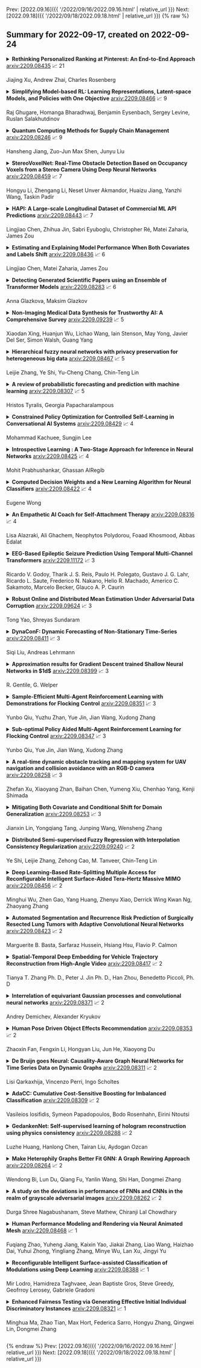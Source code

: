 Prev: [2022.09.16]({{ '/2022/09/16/2022.09.16.html' | relative_url }})  Next: [2022.09.18]({{ '/2022/09/18/2022.09.18.html' | relative_url }})
{% raw %}
## Summary for 2022-09-17, created on 2022-09-24


<details><summary><b>Rethinking Personalized Ranking at Pinterest: An End-to-End Approach</b>
<a href="https://arxiv.org/abs/2209.08435">arxiv:2209.08435</a>
&#x1F4C8; 21 <br>
<p>Jiajing Xu, Andrew Zhai, Charles Rosenberg</p></summary>
<p>

**Abstract:** In this work, we present our journey to revolutionize the personalized recommendation engine through end-to-end learning from raw user actions. We encode user's long-term interest in Pinner- Former, a user embedding optimized for long-term future actions via a new dense all-action loss, and capture user's short-term intention by directly learning from the real-time action sequences. We conducted both offline and online experiments to validate the performance of the new model architecture, and also address the challenge of serving such a complex model using mixed CPU/GPU setup in production. The proposed system has been deployed in production at Pinterest and has delivered significant online gains across organic and Ads applications.

</p>
</details>

<details><summary><b>Simplifying Model-based RL: Learning Representations, Latent-space Models, and Policies with One Objective</b>
<a href="https://arxiv.org/abs/2209.08466">arxiv:2209.08466</a>
&#x1F4C8; 9 <br>
<p>Raj Ghugare, Homanga Bharadhwaj, Benjamin Eysenbach, Sergey Levine, Ruslan Salakhutdinov</p></summary>
<p>

**Abstract:** While reinforcement learning (RL) methods that learn an internal model of the environment have the potential to be more sample efficient than their model-free counterparts, learning to model raw observations from high dimensional sensors can be challenging. Prior work has addressed this challenge by learning low-dimensional representation of observations through auxiliary objectives, such as reconstruction or value prediction. However, the alignment between these auxiliary objectives and the RL objective is often unclear. In this work, we propose a single objective which jointly optimizes a latent-space model and policy to achieve high returns while remaining self-consistent. This objective is a lower bound on expected returns. Unlike prior bounds for model-based RL on policy exploration or model guarantees, our bound is directly on the overall RL objective. We demonstrate that the resulting algorithm matches or improves the sample-efficiency of the best prior model-based and model-free RL methods. While such sample efficient methods typically are computationally demanding, our method attains the performance of SAC in about 50\% less wall-clock time.

</p>
</details>

<details><summary><b>Quantum Computing Methods for Supply Chain Management</b>
<a href="https://arxiv.org/abs/2209.08246">arxiv:2209.08246</a>
&#x1F4C8; 9 <br>
<p>Hansheng Jiang, Zuo-Jun Max Shen, Junyu Liu</p></summary>
<p>

**Abstract:** Quantum computing is expected to have transformative influences on many domains, but its practical deployments on industry problems are underexplored. We focus on applying quantum computing to operations management problems in industry, and in particular, supply chain management. Many problems in supply chain management involve large state and action spaces and pose computational challenges on classic computers. We develop a quantized policy iteration algorithm to solve an inventory control problem and demonstrative its effectiveness. We also discuss in-depth the hardware requirements and potential challenges on implementing this quantum algorithm in the near term. Our simulations and experiments are powered by the IBM Qiskit and the qBraid system.

</p>
</details>

<details><summary><b>StereoVoxelNet: Real-Time Obstacle Detection Based on Occupancy Voxels from a Stereo Camera Using Deep Neural Networks</b>
<a href="https://arxiv.org/abs/2209.08459">arxiv:2209.08459</a>
&#x1F4C8; 7 <br>
<p>Hongyu Li, Zhengang Li, Neset Unver Akmandor, Huaizu Jiang, Yanzhi Wang, Taskin Padir</p></summary>
<p>

**Abstract:** Obstacle detection is a safety-critical problem in robot navigation, where stereo matching is a popular vision-based approach. While deep neural networks have shown impressive results in computer vision, most of the previous obstacle detection works only leverage traditional stereo matching techniques to meet the computational constraints for real-time feedback. This paper proposes a computationally efficient method that leverages a deep neural network to detect occupancy from stereo images directly. Instead of learning the point cloud correspondence from the stereo data, our approach extracts the compact obstacle distribution based on volumetric representations. In addition, we prune the computation of safety irrelevant spaces in a coarse-to-fine manner based on octrees generated by the decoder. As a result, we achieve real-time performance on the onboard computer (NVIDIA Jetson TX2). Our approach detects obstacles accurately in the range of 32 meters and achieves better IoU (Intersection over Union) and CD (Chamfer Distance) scores with only 2% of the computation cost of the state-of-the-art stereo model. Furthermore, we validate our method's robustness and real-world feasibility through autonomous navigation experiments with a real robot. Hence, our work contributes toward closing the gap between the stereo-based system in robot perception and state-of-the-art stereo models in computer vision. To counter the scarcity of high-quality real-world indoor stereo datasets, we collect a 1.36 hours stereo dataset with a Jackal robot which is used to fine-tune our model. The dataset, the code, and more visualizations are available at https://lhy.xyz/stereovoxelnet/

</p>
</details>

<details><summary><b>HAPI: A Large-scale Longitudinal Dataset of Commercial ML API Predictions</b>
<a href="https://arxiv.org/abs/2209.08443">arxiv:2209.08443</a>
&#x1F4C8; 7 <br>
<p>Lingjiao Chen, Zhihua Jin, Sabri Eyuboglu, Christopher Ré, Matei Zaharia, James Zou</p></summary>
<p>

**Abstract:** Commercial ML APIs offered by providers such as Google, Amazon and Microsoft have dramatically simplified ML adoption in many applications. Numerous companies and academics pay to use ML APIs for tasks such as object detection, OCR and sentiment analysis. Different ML APIs tackling the same task can have very heterogeneous performance. Moreover, the ML models underlying the APIs also evolve over time. As ML APIs rapidly become a valuable marketplace and a widespread way to consume machine learning, it is critical to systematically study and compare different APIs with each other and to characterize how APIs change over time. However, this topic is currently underexplored due to the lack of data. In this paper, we present HAPI (History of APIs), a longitudinal dataset of 1,761,417 instances of commercial ML API applications (involving APIs from Amazon, Google, IBM, Microsoft and other providers) across diverse tasks including image tagging, speech recognition and text mining from 2020 to 2022. Each instance consists of a query input for an API (e.g., an image or text) along with the API's output prediction/annotation and confidence scores. HAPI is the first large-scale dataset of ML API usages and is a unique resource for studying ML-as-a-service (MLaaS). As examples of the types of analyses that HAPI enables, we show that ML APIs' performance change substantially over time--several APIs' accuracies dropped on specific benchmark datasets. Even when the API's aggregate performance stays steady, its error modes can shift across different subtypes of data between 2020 and 2022. Such changes can substantially impact the entire analytics pipelines that use some ML API as a component. We further use HAPI to study commercial APIs' performance disparities across demographic subgroups over time. HAPI can stimulate more research in the growing field of MLaaS.

</p>
</details>

<details><summary><b>Estimating and Explaining Model Performance When Both Covariates and Labels Shift</b>
<a href="https://arxiv.org/abs/2209.08436">arxiv:2209.08436</a>
&#x1F4C8; 6 <br>
<p>Lingjiao Chen, Matei Zaharia, James Zou</p></summary>
<p>

**Abstract:** Deployed machine learning (ML) models often encounter new user data that differs from their training data. Therefore, estimating how well a given model might perform on the new data is an important step toward reliable ML applications. This is very challenging, however, as the data distribution can change in flexible ways, and we may not have any labels on the new data, which is often the case in monitoring settings. In this paper, we propose a new distribution shift model, Sparse Joint Shift (SJS), which considers the joint shift of both labels and a few features. This unifies and generalizes several existing shift models including label shift and sparse covariate shift, where only marginal feature or label distribution shifts are considered. We describe mathematical conditions under which SJS is identifiable. We further propose SEES, an algorithmic framework to characterize the distribution shift under SJS and to estimate a model's performance on new data without any labels. We conduct extensive experiments on several real-world datasets with various ML models. Across different datasets and distribution shifts, SEES achieves significant (up to an order of magnitude) shift estimation error improvements over existing approaches.

</p>
</details>

<details><summary><b>Detecting Generated Scientific Papers using an Ensemble of Transformer Models</b>
<a href="https://arxiv.org/abs/2209.08283">arxiv:2209.08283</a>
&#x1F4C8; 6 <br>
<p>Anna Glazkova, Maksim Glazkov</p></summary>
<p>

**Abstract:** The paper describes neural models developed for the DAGPap22 shared task hosted at the Third Workshop on Scholarly Document Processing. This shared task targets the automatic detection of generated scientific papers. Our work focuses on comparing different transformer-based models as well as using additional datasets and techniques to deal with imbalanced classes. As a final submission, we utilized an ensemble of SciBERT, RoBERTa, and DeBERTa fine-tuned using random oversampling technique. Our model achieved 99.24% in terms of F1-score. The official evaluation results have put our system at the third place.

</p>
</details>

<details><summary><b>Non-Imaging Medical Data Synthesis for Trustworthy AI: A Comprehensive Survey</b>
<a href="https://arxiv.org/abs/2209.09239">arxiv:2209.09239</a>
&#x1F4C8; 5 <br>
<p>Xiaodan Xing, Huanjun Wu, Lichao Wang, Iain Stenson, May Yong, Javier Del Ser, Simon Walsh, Guang Yang</p></summary>
<p>

**Abstract:** Data quality is the key factor for the development of trustworthy AI in healthcare. A large volume of curated datasets with controlled confounding factors can help improve the accuracy, robustness and privacy of downstream AI algorithms. However, access to good quality datasets is limited by the technical difficulty of data acquisition and large-scale sharing of healthcare data is hindered by strict ethical restrictions. Data synthesis algorithms, which generate data with a similar distribution as real clinical data, can serve as a potential solution to address the scarcity of good quality data during the development of trustworthy AI. However, state-of-the-art data synthesis algorithms, especially deep learning algorithms, focus more on imaging data while neglecting the synthesis of non-imaging healthcare data, including clinical measurements, medical signals and waveforms, and electronic healthcare records (EHRs). Thus, in this paper, we will review the synthesis algorithms, particularly for non-imaging medical data, with the aim of providing trustworthy AI in this domain. This tutorial-styled review paper will provide comprehensive descriptions of non-imaging medical data synthesis on aspects including algorithms, evaluations, limitations and future research directions.

</p>
</details>

<details><summary><b>Hierarchical fuzzy neural networks with privacy preservation for heterogeneous big data</b>
<a href="https://arxiv.org/abs/2209.08467">arxiv:2209.08467</a>
&#x1F4C8; 5 <br>
<p>Leijie Zhang, Ye Shi, Yu-Cheng Chang, Chin-Teng Lin</p></summary>
<p>

**Abstract:** Heterogeneous big data poses many challenges in machine learning. Its enormous scale, high dimensionality, and inherent uncertainty make almost every aspect of machine learning difficult, from providing enough processing power to maintaining model accuracy to protecting privacy. However, perhaps the most imposing problem is that big data is often interspersed with sensitive personal data. Hence, we propose a privacy-preserving hierarchical fuzzy neural network (PP-HFNN) to address these technical challenges while also alleviating privacy concerns. The network is trained with a two-stage optimization algorithm, and the parameters at low levels of the hierarchy are learned with a scheme based on the well-known alternating direction method of multipliers, which does not reveal local data to other agents. Coordination at high levels of the hierarchy is handled by the alternating optimization method, which converges very quickly. The entire training procedure is scalable, fast and does not suffer from gradient vanishing problems like the methods based on back-propagation. Comprehensive simulations conducted on both regression and classification tasks demonstrate the effectiveness of the proposed model.

</p>
</details>

<details><summary><b>A review of probabilistic forecasting and prediction with machine learning</b>
<a href="https://arxiv.org/abs/2209.08307">arxiv:2209.08307</a>
&#x1F4C8; 5 <br>
<p>Hristos Tyralis, Georgia Papacharalampous</p></summary>
<p>

**Abstract:** Predictions and forecasts of machine learning models should take the form of probability distributions, aiming to increase the quantity of information communicated to end users. Although applications of probabilistic prediction and forecasting with machine learning models in academia and industry are becoming more frequent, related concepts and methods have not been formalized and structured under a holistic view of the entire field. Here, we review the topic of predictive uncertainty estimation with machine learning algorithms, as well as the related metrics (consistent scoring functions and proper scoring rules) for assessing probabilistic predictions. The review covers a time period spanning from the introduction of early statistical (linear regression and time series models, based on Bayesian statistics or quantile regression) to recent machine learning algorithms (including generalized additive models for location, scale and shape, random forests, boosting and deep learning algorithms) that are more flexible by nature. The review of the progress in the field, expedites our understanding on how to develop new algorithms tailored to users' needs, since the latest advancements are based on some fundamental concepts applied to more complex algorithms. We conclude by classifying the material and discussing challenges that are becoming a hot topic of research.

</p>
</details>

<details><summary><b>Constrained Policy Optimization for Controlled Self-Learning in Conversational AI Systems</b>
<a href="https://arxiv.org/abs/2209.08429">arxiv:2209.08429</a>
&#x1F4C8; 4 <br>
<p>Mohammad Kachuee, Sungjin Lee</p></summary>
<p>

**Abstract:** Recently, self-learning methods based on user satisfaction metrics and contextual bandits have shown promising results to enable consistent improvements in conversational AI systems. However, directly targeting such metrics by off-policy bandit learning objectives often increases the risk of making abrupt policy changes that break the current user experience. In this study, we introduce a scalable framework for supporting fine-grained exploration targets for individual domains via user-defined constraints. For example, we may want to ensure fewer policy deviations in business-critical domains such as shopping, while allocating more exploration budget to domains such as music. Furthermore, we present a novel meta-gradient learning approach that is scalable and practical to address this problem. The proposed method adjusts constraint violation penalty terms adaptively through a meta objective that encourages balanced constraint satisfaction across domains. We conduct extensive experiments using data from a real-world conversational AI on a set of realistic constraint benchmarks. Based on the experimental results, we demonstrate that the proposed approach is capable of achieving the best balance between the policy value and constraint satisfaction rate.

</p>
</details>

<details><summary><b>Introspective Learning : A Two-Stage Approach for Inference in Neural Networks</b>
<a href="https://arxiv.org/abs/2209.08425">arxiv:2209.08425</a>
&#x1F4C8; 4 <br>
<p>Mohit Prabhushankar, Ghassan AlRegib</p></summary>
<p>

**Abstract:** In this paper, we advocate for two stages in a neural network's decision making process. The first is the existing feed-forward inference framework where patterns in given data are sensed and associated with previously learned patterns. The second stage is a slower reflection stage where we ask the network to reflect on its feed-forward decision by considering and evaluating all available choices. Together, we term the two stages as introspective learning. We use gradients of trained neural networks as a measurement of this reflection. A simple three-layered Multi Layer Perceptron is used as the second stage that predicts based on all extracted gradient features. We perceptually visualize the post-hoc explanations from both stages to provide a visual grounding to introspection. For the application of recognition, we show that an introspective network is 4% more robust and 42% less prone to calibration errors when generalizing to noisy data. We also illustrate the value of introspective networks in downstream tasks that require generalizability and calibration including active learning, out-of-distribution detection, and uncertainty estimation. Finally, we ground the proposed machine introspection to human introspection for the application of image quality assessment.

</p>
</details>

<details><summary><b>Computed Decision Weights and a New Learning Algorithm for Neural Classifiers</b>
<a href="https://arxiv.org/abs/2209.08422">arxiv:2209.08422</a>
&#x1F4C8; 4 <br>
<p>Eugene Wong</p></summary>
<p>

**Abstract:** In this paper we consider the possibility of computing rather than training the decision layer weights of a neural classifier. Such a possibility arises in two way, from making an appropriate choice of loss function and by solving a problem of constrained optimization. The latter formulation leads to a promising new learning process for pre-decision weights with both simplicity and efficacy.

</p>
</details>

<details><summary><b>An Empathetic AI Coach for Self-Attachment Therapy</b>
<a href="https://arxiv.org/abs/2209.08316">arxiv:2209.08316</a>
&#x1F4C8; 4 <br>
<p>Lisa Alazraki, Ali Ghachem, Neophytos Polydorou, Foaad Khosmood, Abbas Edalat</p></summary>
<p>

**Abstract:** In this work, we present a new dataset and a computational strategy for a digital coach that aims to guide users in practicing the protocols of self-attachment therapy. Our framework augments a rule-based conversational agent with a deep-learning classifier for identifying the underlying emotion in a user's text response, as well as a deep-learning assisted retrieval method for producing novel, fluent and empathetic utterances. We also craft a set of human-like personas that users can choose to interact with. Our goal is to achieve a high level of engagement during virtual therapy sessions. We evaluate the effectiveness of our framework in a non-clinical trial with N=16 participants, all of whom have had at least four interactions with the agent over the course of five days. We find that our platform is consistently rated higher for empathy, user engagement and usefulness than the simple rule-based framework. Finally, we provide guidelines to further improve the design and performance of the application, in accordance with the feedback received.

</p>
</details>

<details><summary><b>EEG-Based Epileptic Seizure Prediction Using Temporal Multi-Channel Transformers</b>
<a href="https://arxiv.org/abs/2209.11172">arxiv:2209.11172</a>
&#x1F4C8; 3 <br>
<p>Ricardo V. Godoy, Tharik J. S. Reis, Paulo H. Polegato, Gustavo J. G. Lahr, Ricardo L. Saute, Frederico N. Nakano, Helio R. Machado, Americo C. Sakamoto, Marcelo Becker, Glauco A. P. Caurin</p></summary>
<p>

**Abstract:** Epilepsy is one of the most common neurological diseases, characterized by transient and unprovoked events called epileptic seizures. Electroencephalogram (EEG) is an auxiliary method used to perform both the diagnosis and the monitoring of epilepsy. Given the unexpected nature of an epileptic seizure, its prediction would improve patient care, optimizing the quality of life and the treatment of epilepsy. Predicting an epileptic seizure implies the identification of two distinct states of EEG in a patient with epilepsy: the preictal and the interictal. In this paper, we developed two deep learning models called Temporal Multi-Channel Transformer (TMC-T) and Vision Transformer (TMC-ViT), adaptations of Transformer-based architectures for multi-channel temporal signals. Moreover, we accessed the impact of choosing different preictal duration, since its length is not a consensus among experts, and also evaluated how the sample size benefits each model. Our models are compared with fully connected, convolutional, and recurrent networks. The algorithms were patient-specific trained and evaluated on raw EEG signals from the CHB-MIT database. Experimental results and statistical validation demonstrated that our TMC-ViT model surpassed the CNN architecture, state-of-the-art in seizure prediction.

</p>
</details>

<details><summary><b>Robust Online and Distributed Mean Estimation Under Adversarial Data Corruption</b>
<a href="https://arxiv.org/abs/2209.09624">arxiv:2209.09624</a>
&#x1F4C8; 3 <br>
<p>Tong Yao, Shreyas Sundaram</p></summary>
<p>

**Abstract:** We study robust mean estimation in an online and distributed scenario in the presence of adversarial data attacks. At each time step, each agent in a network receives a potentially corrupted data point, where the data points were originally independent and identically distributed samples of a random variable. We propose online and distributed algorithms for all agents to asymptotically estimate the mean. We provide the error-bound and the convergence properties of the estimates to the true mean under our algorithms. Based on the network topology, we further evaluate each agent's trade-off in convergence rate between incorporating data from neighbors and learning with only local observations.

</p>
</details>

<details><summary><b>DynaConF: Dynamic Forecasting of Non-Stationary Time-Series</b>
<a href="https://arxiv.org/abs/2209.08411">arxiv:2209.08411</a>
&#x1F4C8; 3 <br>
<p>Siqi Liu, Andreas Lehrmann</p></summary>
<p>

**Abstract:** Deep learning models have shown impressive results in a variety of time series forecasting tasks, where modeling the conditional distribution of the future given the past is the essence. However, when this conditional distribution is non-stationary, it poses challenges for these models to learn consistently and to predict accurately. In this work, we propose a new method to model non-stationary conditional distributions over time by clearly decoupling stationary conditional distribution modeling from non-stationary dynamics modeling. Our method is based on a Bayesian dynamic model that can adapt to conditional distribution changes and a deep conditional distribution model that can handle large multivariate time series using a factorized output space. Our experimental results on synthetic and popular public datasets show that our model can adapt to non-stationary time series better than state-of-the-art deep learning solutions.

</p>
</details>

<details><summary><b>Approximation results for Gradient Descent trained Shallow Neural Networks in $1d$</b>
<a href="https://arxiv.org/abs/2209.08399">arxiv:2209.08399</a>
&#x1F4C8; 3 <br>
<p>R. Gentile, G. Welper</p></summary>
<p>

**Abstract:** Two aspects of neural networks that have been extensively studied in the recent literature are their function approximation properties and their training by gradient descent methods. The approximation problem seeks accurate approximations with a minimal number of weights. In most of the current literature these weights are fully or partially hand-crafted, showing the capabilities of neural networks but not necessarily their practical performance. In contrast, optimization theory for neural networks heavily relies on an abundance of weights in over-parametrized regimes.
  This paper balances these two demands and provides an approximation result for shallow networks in $1d$ with non-convex weight optimization by gradient descent. We consider finite width networks and infinite sample limits, which is the typical setup in approximation theory. Technically, this problem is not over-parametrized, however, some form of redundancy reappears as a loss in approximation rate compared to best possible rates.

</p>
</details>

<details><summary><b>Sample-Efficient Multi-Agent Reinforcement Learning with Demonstrations for Flocking Control</b>
<a href="https://arxiv.org/abs/2209.08351">arxiv:2209.08351</a>
&#x1F4C8; 3 <br>
<p>Yunbo Qiu, Yuzhu Zhan, Yue Jin, Jian Wang, Xudong Zhang</p></summary>
<p>

**Abstract:** Flocking control is a significant problem in multi-agent systems such as multi-agent unmanned aerial vehicles and multi-agent autonomous underwater vehicles, which enhances the cooperativity and safety of agents. In contrast to traditional methods, multi-agent reinforcement learning (MARL) solves the problem of flocking control more flexibly. However, methods based on MARL suffer from sample inefficiency, since they require a huge number of experiences to be collected from interactions between agents and the environment. We propose a novel method Pretraining with Demonstrations for MARL (PwD-MARL), which can utilize non-expert demonstrations collected in advance with traditional methods to pretrain agents. During the process of pretraining, agents learn policies from demonstrations by MARL and behavior cloning simultaneously, and are prevented from overfitting demonstrations. By pretraining with non-expert demonstrations, PwD-MARL improves sample efficiency in the process of online MARL with a warm start. Experiments show that PwD-MARL improves sample efficiency and policy performance in the problem of flocking control, even with bad or few demonstrations.

</p>
</details>

<details><summary><b>Sub-optimal Policy Aided Multi-Agent Reinforcement Learning for Flocking Control</b>
<a href="https://arxiv.org/abs/2209.08347">arxiv:2209.08347</a>
&#x1F4C8; 3 <br>
<p>Yunbo Qiu, Yue Jin, Jian Wang, Xudong Zhang</p></summary>
<p>

**Abstract:** Flocking control is a challenging problem, where multiple agents, such as drones or vehicles, need to reach a target position while maintaining the flock and avoiding collisions with obstacles and collisions among agents in the environment. Multi-agent reinforcement learning has achieved promising performance in flocking control. However, methods based on traditional reinforcement learning require a considerable number of interactions between agents and the environment. This paper proposes a sub-optimal policy aided multi-agent reinforcement learning algorithm (SPA-MARL) to boost sample efficiency. SPA-MARL directly leverages a prior policy that can be manually designed or solved with a non-learning method to aid agents in learning, where the performance of the policy can be sub-optimal. SPA-MARL recognizes the difference in performance between the sub-optimal policy and itself, and then imitates the sub-optimal policy if the sub-optimal policy is better. We leverage SPA-MARL to solve the flocking control problem. A traditional control method based on artificial potential fields is used to generate a sub-optimal policy. Experiments demonstrate that SPA-MARL can speed up the training process and outperform both the MARL baseline and the used sub-optimal policy.

</p>
</details>

<details><summary><b>A real-time dynamic obstacle tracking and mapping system for UAV navigation and collision avoidance with an RGB-D camera</b>
<a href="https://arxiv.org/abs/2209.08258">arxiv:2209.08258</a>
&#x1F4C8; 3 <br>
<p>Zhefan Xu, Xiaoyang Zhan, Baihan Chen, Yumeng Xiu, Chenhao Yang, Kenji Shimada</p></summary>
<p>

**Abstract:** The real-time dynamic environment perception has become vital for autonomous robots in crowded spaces. Although the popular voxel-based mapping methods can efficiently represent 3D obstacles with arbitrarily complex shapes, they can hardly distinguish between static and dynamic obstacles, leading to the limited performance of obstacle avoidance. While plenty of sophisticated learning-based dynamic obstacle detection algorithms exist in autonomous driving, the quadcopter's limited computation resources cannot achieve real-time performance using those approaches. To address these issues, we propose a real-time dynamic obstacle tracking and mapping system for quadcopter obstacle avoidance using an RGB-D camera. The proposed system first utilizes a depth image with an occupancy voxel map to generate potential dynamic obstacle regions as proposals. With the obstacle region proposals, the Kalman filter and our continuity filter are applied to track each dynamic obstacle. Finally, the environment-aware trajectory prediction method is proposed based on the Markov chain using the states of tracked dynamic obstacles. We implemented the proposed system with our custom quadcopter and navigation planner. The simulation and physical experiments show that our methods can successfully track and represent obstacles in dynamic environments in real-time and safely avoid obstacles.

</p>
</details>

<details><summary><b>Mitigating Both Covariate and Conditional Shift for Domain Generalization</b>
<a href="https://arxiv.org/abs/2209.08253">arxiv:2209.08253</a>
&#x1F4C8; 3 <br>
<p>Jianxin Lin, Yongqiang Tang, Junping Wang, Wensheng Zhang</p></summary>
<p>

**Abstract:** Domain generalization (DG) aims to learn a model on several source domains, hoping that the model can generalize well to unseen target domains. The distribution shift between domains contains the covariate shift and conditional shift, both of which the model must be able to handle for better generalizability. In this paper, a novel DG method is proposed to deal with the distribution shift via Visual Alignment and Uncertainty-guided belief Ensemble (VAUE). Specifically, for the covariate shift, a visual alignment module is designed to align the distribution of image style to a common empirical Gaussian distribution so that the covariate shift can be eliminated in the visual space. For the conditional shift, we adopt an uncertainty-guided belief ensemble strategy based on the subjective logic and Dempster-Shafer theory. The conditional distribution given a test sample is estimated by the dynamic combination of that of source domains. Comprehensive experiments are conducted to demonstrate the superior performance of the proposed method on four widely used datasets, i.e., Office-Home, VLCS, TerraIncognita, and PACS.

</p>
</details>

<details><summary><b>Distributed Semi-supervised Fuzzy Regression with Interpolation Consistency Regularization</b>
<a href="https://arxiv.org/abs/2209.09240">arxiv:2209.09240</a>
&#x1F4C8; 2 <br>
<p>Ye Shi, Leijie Zhang, Zehong Cao, M. Tanveer, Chin-Teng Lin</p></summary>
<p>

**Abstract:** Recently, distributed semi-supervised learning (DSSL) algorithms have shown their effectiveness in leveraging unlabeled samples over interconnected networks, where agents cannot share their original data with each other and can only communicate non-sensitive information with their neighbors. However, existing DSSL algorithms cannot cope with data uncertainties and may suffer from high computation and communication overhead problems. To handle these issues, we propose a distributed semi-supervised fuzzy regression (DSFR) model with fuzzy if-then rules and interpolation consistency regularization (ICR). The ICR, which was proposed recently for semi-supervised problem, can force decision boundaries to pass through sparse data areas, thus increasing model robustness. However, its application in distributed scenarios has not been considered yet. In this work, we proposed a distributed Fuzzy C-means (DFCM) method and a distributed interpolation consistency regularization (DICR) built on the well-known alternating direction method of multipliers to respectively locate parameters in antecedent and consequent components of DSFR. Notably, the DSFR model converges very fast since it does not involve back-propagation procedure and is scalable to large-scale datasets benefiting from the utilization of DFCM and DICR. Experiments results on both artificial and real-world datasets show that the proposed DSFR model can achieve much better performance than the state-of-the-art DSSL algorithm in terms of both loss value and computational cost.

</p>
</details>

<details><summary><b>Deep Learning-Based Rate-Splitting Multiple Access for Reconfigurable Intelligent Surface-Aided Tera-Hertz Massive MIMO</b>
<a href="https://arxiv.org/abs/2209.08456">arxiv:2209.08456</a>
&#x1F4C8; 2 <br>
<p>Minghui Wu, Zhen Gao, Yang Huang, Zhenyu Xiao, Derrick Wing Kwan Ng, Zhaoyang Zhang</p></summary>
<p>

**Abstract:** Reconfigurable intelligent surface (RIS) can significantly enhance the service coverage of Tera-Hertz massive multiple-input multiple-output (MIMO) communication systems. However, obtaining accurate high-dimensional channel state information (CSI) with limited pilot and feedback signaling overhead is challenging, severely degrading the performance of conventional spatial division multiple access. To improve the robustness against CSI imperfection, this paper proposes a deep learning (DL)-based rate-splitting multiple access (RSMA) scheme for RIS-aided Tera-Hertz multi-user MIMO systems. Specifically, we first propose a hybrid data-model driven DL-based RSMA precoding scheme, including the passive precoding at the RIS as well as the analog active precoding and the RSMA digital active precoding at the base station (BS). To realize the passive precoding at the RIS, we propose a Transformer-based data-driven RIS reflecting network (RRN). As for the analog active precoding at the BS, we propose a match-filter based analog precoding scheme considering that the BS and RIS adopt the LoS-MIMO antenna array architecture. As for the RSMA digital active precoding at the BS, we propose a low-complexity approximate weighted minimum mean square error (AWMMSE) digital precoding scheme. Furthermore, for better precoding performance as well as lower computational complexity, a model-driven deep unfolding active precoding network (DFAPN) is also designed by combining the proposed AWMMSE scheme with DL. Then, to acquire accurate CSI at the BS for the investigated RSMA precoding scheme to achieve higher spectral efficiency, we propose a CSI acquisition network (CAN) with low pilot and feedback signaling overhead, where the downlink pilot transmission, CSI feedback at the user equipments (UEs), and CSI reconstruction at the BS are modeled as an end-to-end neural network based on Transformer.

</p>
</details>

<details><summary><b>Automated Segmentation and Recurrence Risk Prediction of Surgically Resected Lung Tumors with Adaptive Convolutional Neural Networks</b>
<a href="https://arxiv.org/abs/2209.08423">arxiv:2209.08423</a>
&#x1F4C8; 2 <br>
<p>Marguerite B. Basta, Sarfaraz Hussein, Hsiang Hsu, Flavio P. Calmon</p></summary>
<p>

**Abstract:** Lung cancer is the leading cause of cancer related mortality by a significant margin. While new technologies, such as image segmentation, have been paramount to improved detection and earlier diagnoses, there are still significant challenges in treating the disease. In particular, despite an increased number of curative resections, many postoperative patients still develop recurrent lesions. Consequently, there is a significant need for prognostic tools that can more accurately predict a patient's risk for recurrence.
  In this paper, we explore the use of convolutional neural networks (CNNs) for the segmentation and recurrence risk prediction of lung tumors that are present in preoperative computed tomography (CT) images. First, expanding upon recent progress in medical image segmentation, a residual U-Net is used to localize and characterize each nodule. Then, the identified tumors are passed to a second CNN for recurrence risk prediction. The system's final results are produced with a random forest classifier that synthesizes the predictions of the second network with clinical attributes. The segmentation stage uses the LIDC-IDRI dataset and achieves a dice score of 70.3%. The recurrence risk stage uses the NLST dataset from the National Cancer institute and achieves an AUC of 73.0%. Our proposed framework demonstrates that first, automated nodule segmentation methods can generalize to enable pipelines for a wide range of multitask systems and second, that deep learning and image processing have the potential to improve current prognostic tools. To the best of our knowledge, it is the first fully automated segmentation and recurrence risk prediction system.

</p>
</details>

<details><summary><b>Spatial-Temporal Deep Embedding for Vehicle Trajectory Reconstruction from High-Angle Video</b>
<a href="https://arxiv.org/abs/2209.08417">arxiv:2209.08417</a>
&#x1F4C8; 2 <br>
<p>Tianya T. Zhang Ph. D., Peter J. Jin Ph. D., Han Zhou, Benedetto Piccoli, Ph. D</p></summary>
<p>

**Abstract:** Spatial-temporal Map (STMap)-based methods have shown great potential to process high-angle videos for vehicle trajectory reconstruction, which can meet the needs of various data-driven modeling and imitation learning applications. In this paper, we developed Spatial-Temporal Deep Embedding (STDE) model that imposes parity constraints at both pixel and instance levels to generate instance-aware embeddings for vehicle stripe segmentation on STMap. At pixel level, each pixel was encoded with its 8-neighbor pixels at different ranges, and this encoding is subsequently used to guide a neural network to learn the embedding mechanism. At the instance level, a discriminative loss function is designed to pull pixels belonging to the same instance closer and separate the mean value of different instances far apart in the embedding space. The output of the spatial-temporal affinity is then optimized by the mutex-watershed algorithm to obtain final clustering results. Based on segmentation metrics, our model outperformed five other baselines that have been used for STMap processing and shows robustness under the influence of shadows, static noises, and overlapping. The designed model is applied to process all public NGSIM US-101 videos to generate complete vehicle trajectories, indicating a good scalability and adaptability. Last but not least, the strengths of the scanline method with STDE and future directions were discussed. Code, STMap dataset and video trajectory are made publicly available in the online repository. GitHub Link: shorturl.at/jklT0.

</p>
</details>

<details><summary><b>Interrelation of equivariant Gaussian processes and convolutional neural networks</b>
<a href="https://arxiv.org/abs/2209.08371">arxiv:2209.08371</a>
&#x1F4C8; 2 <br>
<p>Andrey Demichev, Alexander Kryukov</p></summary>
<p>

**Abstract:** Currently there exists rather promising new trend in machine leaning (ML) based on the relationship between neural networks (NN) and Gaussian processes (GP), including many related subtopics, e.g., signal propagation in NNs, theoretical derivation of learning curve for NNs, QFT methods in ML, etc. An important feature of convolutional neural networks (CNN) is their equivariance (consistency) with respect to the symmetry transformations of the input data. In this work we establish a relationship between the many-channel limit for CNNs equivariant with respect to two-dimensional Euclidean group with vector-valued neuron activations and the corresponding independently introduced equivariant Gaussian processes (GP).

</p>
</details>

<details><summary><b>Human Pose Driven Object Effects Recommendation</b>
<a href="https://arxiv.org/abs/2209.08353">arxiv:2209.08353</a>
&#x1F4C8; 2 <br>
<p>Zhaoxin Fan, Fengxin Li, Hongyan Liu, Jun He, Xiaoyong Du</p></summary>
<p>

**Abstract:** In this paper, we research the new topic of object effects recommendation in micro-video platforms, which is a challenging but important task for many practical applications such as advertisement insertion. To avoid the problem of introducing background bias caused by directly learning video content from image frames, we propose to utilize the meaningful body language hidden in 3D human pose for recommendation. To this end, in this work, a novel human pose driven object effects recommendation network termed PoseRec is introduced. PoseRec leverages the advantages of 3D human pose detection and learns information from multi-frame 3D human pose for video-item registration, resulting in high quality object effects recommendation performance. Moreover, to solve the inherent ambiguity and sparsity issues that exist in object effects recommendation, we further propose a novel item-aware implicit prototype learning module and a novel pose-aware transductive hard-negative mining module to better learn pose-item relationships. What's more, to benchmark methods for the new research topic, we build a new dataset for object effects recommendation named Pose-OBE. Extensive experiments on Pose-OBE demonstrate that our method can achieve superior performance than strong baselines.

</p>
</details>

<details><summary><b>De Bruijn goes Neural: Causality-Aware Graph Neural Networks for Time Series Data on Dynamic Graphs</b>
<a href="https://arxiv.org/abs/2209.08311">arxiv:2209.08311</a>
&#x1F4C8; 2 <br>
<p>Lisi Qarkaxhija, Vincenzo Perri, Ingo Scholtes</p></summary>
<p>

**Abstract:** We introduce De Bruijn Graph Neural Networks (DBGNNs), a novel time-aware graph neural network architecture for time-resolved data on dynamic graphs. Our approach accounts for temporal-topological patterns that unfold in the causal topology of dynamic graphs, which is determined by causal walks, i.e. temporally ordered sequences of links by which nodes can influence each other over time. Our architecture builds on multiple layers of higher-order De Bruijn graphs, an iterative line graph construction where nodes in a De Bruijn graph of order k represent walks of length k-1, while edges represent walks of length k. We develop a graph neural network architecture that utilizes De Bruijn graphs to implement a message passing scheme that follows a non-Markovian dynamics, which enables us to learn patterns in the causal topology of a dynamic graph. Addressing the issue that De Bruijn graphs with different orders k can be used to model the same data set, we further apply statistical model selection to determine the optimal graph topology to be used for message passing. An evaluation in synthetic and empirical data sets suggests that DBGNNs can leverage temporal patterns in dynamic graphs, which substantially improves the performance in a supervised node classification task.

</p>
</details>

<details><summary><b>AdaCC: Cumulative Cost-Sensitive Boosting for Imbalanced Classification</b>
<a href="https://arxiv.org/abs/2209.08309">arxiv:2209.08309</a>
&#x1F4C8; 2 <br>
<p>Vasileios Iosifidis, Symeon Papadopoulos, Bodo Rosenhahn, Eirini Ntoutsi</p></summary>
<p>

**Abstract:** Class imbalance poses a major challenge for machine learning as most supervised learning models might exhibit bias towards the majority class and under-perform in the minority class. Cost-sensitive learning tackles this problem by treating the classes differently, formulated typically via a user-defined fixed misclassification cost matrix provided as input to the learner. Such parameter tuning is a challenging task that requires domain knowledge and moreover, wrong adjustments might lead to overall predictive performance deterioration. In this work, we propose a novel cost-sensitive boosting approach for imbalanced data that dynamically adjusts the misclassification costs over the boosting rounds in response to model's performance instead of using a fixed misclassification cost matrix. Our method, called AdaCC, is parameter-free as it relies on the cumulative behavior of the boosting model in order to adjust the misclassification costs for the next boosting round and comes with theoretical guarantees regarding the training error. Experiments on 27 real-world datasets from different domains with high class imbalance demonstrate the superiority of our method over 12 state-of-the-art cost-sensitive boosting approaches exhibiting consistent improvements in different measures, for instance, in the range of [0.3%-28.56%] for AUC, [3.4%-21.4%] for balanced accuracy, [4.8%-45%] for gmean and [7.4%-85.5%] for recall.

</p>
</details>

<details><summary><b>GedankenNet: Self-supervised learning of hologram reconstruction using physics consistency</b>
<a href="https://arxiv.org/abs/2209.08288">arxiv:2209.08288</a>
&#x1F4C8; 2 <br>
<p>Luzhe Huang, Hanlong Chen, Tairan Liu, Aydogan Ozcan</p></summary>
<p>

**Abstract:** The past decade has witnessed transformative applications of deep learning in various computational imaging, sensing and microscopy tasks. Due to the supervised learning schemes employed, most of these methods depend on large-scale, diverse, and labeled training data. The acquisition and preparation of such training image datasets are often laborious and costly, also leading to biased estimation and limited generalization to new types of samples. Here, we report a self-supervised learning model, termed GedankenNet, that eliminates the need for labeled or experimental training data, and demonstrate its effectiveness and superior generalization on hologram reconstruction tasks. Without prior knowledge about the sample types to be imaged, the self-supervised learning model was trained using a physics-consistency loss and artificial random images that are synthetically generated without any experiments or resemblance to real-world samples. After its self-supervised training, GedankenNet successfully generalized to experimental holograms of various unseen biological samples, reconstructing the phase and amplitude images of different types of objects using experimentally acquired test holograms. Without access to experimental data or the knowledge of real samples of interest or their spatial features, GedankenNet's self-supervised learning achieved complex-valued image reconstructions that are consistent with the Maxwell's equations, meaning that its output inference and object solutions accurately represent the wave propagation in free-space. This self-supervised learning of image reconstruction tasks opens up new opportunities for various inverse problems in holography, microscopy and computational imaging fields.

</p>
</details>

<details><summary><b>Make Heterophily Graphs Better Fit GNN: A Graph Rewiring Approach</b>
<a href="https://arxiv.org/abs/2209.08264">arxiv:2209.08264</a>
&#x1F4C8; 2 <br>
<p>Wendong Bi, Lun Du, Qiang Fu, Yanlin Wang, Shi Han, Dongmei Zhang</p></summary>
<p>

**Abstract:** Graph Neural Networks (GNNs) are popular machine learning methods for modeling graph data. A lot of GNNs perform well on homophily graphs while having unsatisfactory performance on heterophily graphs. Recently, some researchers turn their attention to designing GNNs for heterophily graphs by adjusting the message passing mechanism or enlarging the receptive field of the message passing. Different from existing works that mitigate the issues of heterophily from model design perspective, we propose to study heterophily graphs from an orthogonal perspective by rewiring the graph structure to reduce heterophily and making the traditional GNNs perform better. Through comprehensive empirical studies and analysis, we verify the potential of the rewiring methods. To fully exploit its potential, we propose a method named Deep Heterophily Graph Rewiring (DHGR) to rewire graphs by adding homophilic edges and pruning heterophilic edges. The detailed way of rewiring is determined by comparing the similarity of label/feature-distribution of node neighbors. Besides, we design a scalable implementation for DHGR to guarantee high efficiency. DHRG can be easily used as a plug-in module, i.e., a graph pre-processing step, for any GNNs, including both GNN for homophily and heterophily, to boost their performance on the node classification task. To the best of our knowledge, it is the first work studying graph rewiring for heterophily graphs. Extensive experiments on 11 public graph datasets demonstrate the superiority of our proposed methods.

</p>
</details>

<details><summary><b>A study on the deviations in performance of FNNs and CNNs in the realm of grayscale adversarial images</b>
<a href="https://arxiv.org/abs/2209.08262">arxiv:2209.08262</a>
&#x1F4C8; 2 <br>
<p>Durga Shree Nagabushanam, Steve Mathew, Chiranji Lal Chowdhary</p></summary>
<p>

**Abstract:** Neural Networks are prone to having lesser accuracy in the classification of images with noise perturbation. Convolutional Neural Networks, CNNs are known for their unparalleled accuracy in the classification of benign images. But our study shows that they are extremely vulnerable to noise addition while Feed-forward Neural Networks, FNNs show very less correspondence with noise perturbation, maintaining their accuracy almost undisturbed. FNNs are observed to be better at classifying noise-intensive, single-channeled images that are just sheer noise to human vision. In our study, we have used the hand-written digits dataset, MNIST with the following architectures: FNNs with 1 and 2 hidden layers and CNNs with 3, 4, 6 and 8 convolutions and analyzed their accuracies. FNNs stand out to show that irrespective of the intensity of noise, they have a classification accuracy of more than 85%. In our analysis of CNNs with this data, the deceleration of classification accuracy of CNN with 8 convolutions was half of that of the rest of the CNNs. Correlation analysis and mathematical modelling of the accuracy trends act as roadmaps to these conclusions.

</p>
</details>

<details><summary><b>Human Performance Modeling and Rendering via Neural Animated Mesh</b>
<a href="https://arxiv.org/abs/2209.08468">arxiv:2209.08468</a>
&#x1F4C8; 1 <br>
<p>Fuqiang Zhao, Yuheng Jiang, Kaixin Yao, Jiakai Zhang, Liao Wang, Haizhao Dai, Yuhui Zhong, Yingliang Zhang, Minye Wu, Lan Xu, Jingyi Yu</p></summary>
<p>

**Abstract:** We have recently seen tremendous progress in the neural advances for photo-real human modeling and rendering. However, it's still challenging to integrate them into an existing mesh-based pipeline for downstream applications. In this paper, we present a comprehensive neural approach for high-quality reconstruction, compression, and rendering of human performances from dense multi-view videos. Our core intuition is to bridge the traditional animated mesh workflow with a new class of highly efficient neural techniques. We first introduce a neural surface reconstructor for high-quality surface generation in minutes. It marries the implicit volumetric rendering of the truncated signed distance field (TSDF) with multi-resolution hash encoding. We further propose a hybrid neural tracker to generate animated meshes, which combines explicit non-rigid tracking with implicit dynamic deformation in a self-supervised framework. The former provides the coarse warping back into the canonical space, while the latter implicit one further predicts the displacements using the 4D hash encoding as in our reconstructor. Then, we discuss the rendering schemes using the obtained animated meshes, ranging from dynamic texturing to lumigraph rendering under various bandwidth settings. To strike an intricate balance between quality and bandwidth, we propose a hierarchical solution by first rendering 6 virtual views covering the performer and then conducting occlusion-aware neural texture blending. We demonstrate the efficacy of our approach in a variety of mesh-based applications and photo-realistic free-view experiences on various platforms, i.e., inserting virtual human performances into real environments through mobile AR or immersively watching talent shows with VR headsets.

</p>
</details>

<details><summary><b>Reconfigurable Intelligent Surface-assisted Classification of Modulations using Deep Learning</b>
<a href="https://arxiv.org/abs/2209.08388">arxiv:2209.08388</a>
&#x1F4C8; 1 <br>
<p>Mir Lodro, Hamidreza Taghvaee, Jean Baptiste Gros, Steve Greedy, Geofrroy Lerosey, Gabriele Gradoni</p></summary>
<p>

**Abstract:** The fifth generating (5G) of wireless networks will be more adaptive and heterogeneous. Reconfigurable intelligent surface technology enables the 5G to work on multistrand waveforms. However, in such a dynamic network, the identification of specific modulation types is of paramount importance. We present a RIS-assisted digital classification method based on artificial intelligence. We train a convolutional neural network to classify digital modulations. The proposed method operates and learns features directly on the received signal without feature extraction. The features learned by the convolutional neural network are presented and analyzed. Furthermore, the robust features of the received signals at a specific SNR range are studied. The accuracy of the proposed classification method is found to be remarkable, particularly for low levels of SNR.

</p>
</details>

<details><summary><b>Enhanced Fairness Testing via Generating Effective Initial Individual Discriminatory Instances</b>
<a href="https://arxiv.org/abs/2209.08321">arxiv:2209.08321</a>
&#x1F4C8; 1 <br>
<p>Minghua Ma, Zhao Tian, Max Hort, Federica Sarro, Hongyu Zhang, Qingwei Lin, Dongmei Zhang</p></summary>
<p>

**Abstract:** Fairness testing aims at mitigating unintended discrimination in the decision-making process of data-driven AI systems. Individual discrimination may occur when an AI model makes different decisions for two distinct individuals who are distinguishable solely according to protected attributes, such as age and race. Such instances reveal biased AI behaviour, and are called Individual Discriminatory Instances (IDIs).
  In this paper, we propose an approach for the selection of the initial seeds to generate IDIs for fairness testing. Previous studies mainly used random initial seeds to this end. However this phase is crucial, as these seeds are the basis of the follow-up IDIs generation. We dubbed our proposed seed selection approach I&D. It generates a large number of initial IDIs exhibiting a great diversity, aiming at improving the overall performance of fairness testing.
  Our empirical study reveal that I&D is able to produce a larger number of IDIs with respect to four state-of-the-art seed generation approaches, generating 1.68X more IDIs on average. Moreover, we compare the use of I&D to train machine learning models and find that using I&D reduces the number of remaining IDIs by 29% when compared to the state-of-the-art, thus indicating that I&D is effective for improving model fairness

</p>
</details>


{% endraw %}
Prev: [2022.09.16]({{ '/2022/09/16/2022.09.16.html' | relative_url }})  Next: [2022.09.18]({{ '/2022/09/18/2022.09.18.html' | relative_url }})